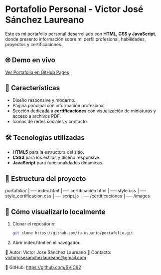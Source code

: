 # Portafolio Personal - Victor José Sánchez Laureano

Este es mi portafolio personal desarrollado con **HTML, CSS y JavaScript**, donde presento información sobre mi perfil profesional, habilidades, proyectos y certificaciones.

## 🌐 Demo en vivo
[Ver Portafolio en GitHub Pages](https://tu-usuario.github.io/portafolio/)

## 📌 Características
- Diseño responsive y moderno.
- Página principal con información profesional.
- Sección dedicada a **certificaciones** con visualización de miniaturas y acceso a archivos PDF.
- Íconos de redes sociales y contacto.

## 🛠 Tecnologías utilizadas
- **HTML5** para la estructura del sitio.
- **CSS3** para los estilos y diseño responsive.
- **JavaScript** para funcionalidades dinámicas.

## 📂 Estructura del proyecto
portafolio/
│── index.html
│── certificacion.html
│── style.css
│── style_certificacion.css
│── script.js
│── /certificaciones
│── /images

## 🚀 Cómo visualizarlo localmente
1. Clonar el repositorio:
   ```bash
   git clone https://github.com/tu-usuario/portafolio.git
2. Abrir index.html en el navegador.

💼 Autor: Victor Jose Sánchez Laureano
📧 Contacto: victorjosesanchezlaureano@gmail.com

🔗 GitHub: https://github.com/SVIC92
